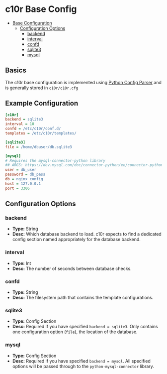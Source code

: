 # c10r Base Config

* [Base Configuration](#base-configuration)
  * [Configuration Options](#configuration-options)
    * [backend](#backend)
    * [interval](#interval)
    * [confd](#confd)
    * [sqlite3](#sqlite3)
    * [mysql](#mysql)

## Basics

The c10r base configuration is implemented using [Python Config Parser](https://docs.python.org/3/library/configparser.html) and is generally stored in `c10r/c10r.cfg`

## Example Configuration

```ini
[c10r]
backend = sqlite3
interval = 10
confd = /etc/c10r/conf.d/
templates = /etc/c10r/templates/

[sqlite3]
file = /home/dbuser/db.sqlite3

[mysql]
# Requires the mysql-connector-python library
## ARGS: https://dev.mysql.com/doc/connector-python/en/connector-python-connectargs.html
user = db_user
password = db_pass
db = nginx_config
host = 127.0.0.1
port = 3306
```

## Configuration Options

### backend

* **Type:** String
* **Desc:** Which database backend to load. c10r expects to find a dedicated config section named appropriately for the database backend.

### interval

* **Type:** Int
* **Desc:** The number of seconds between database checks.

### confd

* **Type:** String
* **Desc:** The filesystem path that contains the template configurations.

### sqlite3

* **Type:** Config Section
* **Desc:** Required if you have specified `backend = sqlite3`. Only contains one configuration option (`file`), the location of the database.

### mysql

* **Type:** Config Section
* **Desc:** Required if you have specified `backend = mysql`. All specified options will be passed through to the `python-mysql-connector` library.

